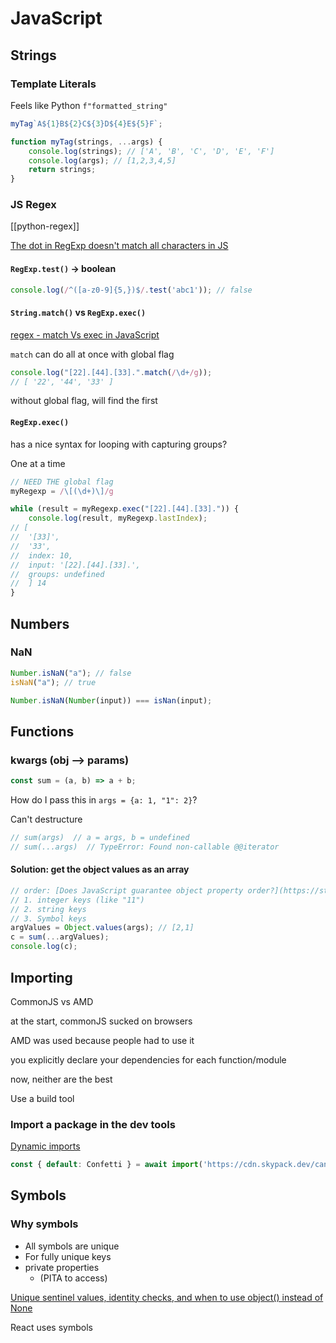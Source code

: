 # JavaScript

## Strings

### Template Literals

Feels like Python `f"formatted_string"`

```javascript
myTag`A${1}B${2}C${3}D${4}E${5}F`;

function myTag(strings, ...args) {
    console.log(strings); // ['A', 'B', 'C', 'D', 'E', 'F']
    console.log(args); // [1,2,3,4,5]
    return strings;
}
```

### JS Regex

[[python-regex]]

[The dot in RegExp doesn't match all characters in JS](https://www.stefanjudis.com/today-i-learned/the-dot-in-regexp-doesnt-match-all-characters-in-javascript/)

#### `RegExp.test()` -> boolean

```javascript
console.log(/^([a-z0-9]{5,})$/.test('abc1')); // false
```


#### `String.match()` vs `RegExp.exec()`

[regex - match Vs exec in JavaScript](https://stackoverflow.com/questions/27753246/match-vs-exec-in-javascript)

`match` can do all at once with global flag
```javascript
console.log("[22].[44].[33].".match(/\d+/g));
// [ '22', '44', '33' ]
```

without global flag, will find the first

#### `RegExp.exec()`

has a nice syntax for looping with capturing groups?

One at a time
```js
// NEED THE global flag
myRegexp = /\[(\d+)\]/g

while (result = myRegexp.exec("[22].[44].[33].")) {
    console.log(result, myRegexp.lastIndex);
// [
//  '[33]',
//  '33',
//  index: 10,
//  input: '[22].[44].[33].',
//  groups: undefined
//  ] 14
}
```

## Numbers

### NaN

```javascript
Number.isNaN("a"); // false
isNaN("a"); // true

Number.isNaN(Number(input)) === isNan(input);
```

## Functions

### kwargs (obj --> params)

```js
const sum = (a, b) => a + b;
```

How do I pass this in `args = {a: 1, "1": 2}`?

Can't destructure

```jsx
// sum(args)  // a = args, b = undefined
// sum(...args)  // TypeError: Found non-callable @@iterator
```

#### Solution: get the object values as an array

```js
// order: [Does JavaScript guarantee object property order?](https://stackoverflow.com/a/23202095)
// 1. integer keys (like "11")
// 2. string keys
// 3. Symbol keys
argValues = Object.values(args); // [2,1]
c = sum(...argValues);
console.log(c);
```



## Importing

CommonJS vs AMD

at the start, commonJS sucked on browsers

AMD was used because people had to use it

you explicitly declare your dependencies for each function/module

now, neither are the best

Use a build tool

### Import a package in the dev tools

[Dynamic imports](https://stackoverflow.com/a/63784868/8479344)

```js
const { default: Confetti } = await import('https://cdn.skypack.dev/canvas-confetti');
```



## Symbols

### Why symbols

- All symbols are unique 
- For fully unique keys
-  private properties
	- (PITA to access)  
	  
[Unique sentinel values, identity checks, and when to use object() instead of None](https://treyhunner.com/2019/03/unique-and-sentinel-values-in-python/)
  
React uses symbols

